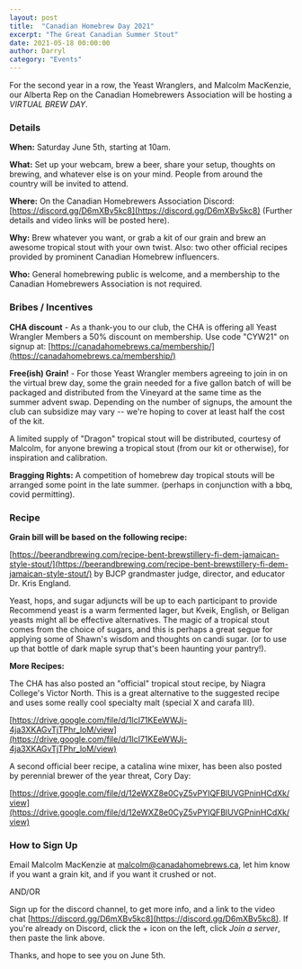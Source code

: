 ```yaml
---
layout: post
title:  "Canadian Homebrew Day 2021"
excerpt: "The Great Canadian Summer Stout"
date: 2021-05-18 00:00:00
author: Darryl
category: "Events"
---
```


For the second year in a row, the Yeast Wranglers, and Malcolm MacKenzie, our Alberta Rep on the Canadian Homebrewers Association will be hosting a *VIRTUAL BREW DAY*.

### Details

**When:** Saturday June 5th, starting at 10am.

**What:** Set up your webcam, brew a beer, share your setup, thoughts on brewing, and whatever else is on your mind.  People from around the country will be invited to attend.

**Where:** On the Canadian Homebrewers Association Discord: [https://discord.gg/D6mXBv5kc8](https://discord.gg/D6mXBv5kc8) (Further details and video links will be posted here).

**Why:** Brew whatever you want, or grab a kit of our grain and brew an awesome tropical stout with your own twist.  Also: two other official recipes provided by prominent Canadian Homebrew influencers.

**Who:** General homebrewing public is welcome, and a membership to the Canadian Homebrewers Association is not required.

### Bribes / Incentives

**CHA discount** - As a thank-you to our club, the CHA is offering all Yeast Wrangler Members a 50% discount on membership.  Use code "CYW21" on signup at:
[https://canadahomebrews.ca/membership/](https://canadahomebrews.ca/membership/)

**Free(ish) Grain!** - For those Yeast Wrangler members agreeing to join in on the virtual brew day, some the grain needed for a five gallon batch of will be packaged and distributed from the Vineyard at the same time as the summer advent swap.  Depending on the number of signups, the amount the club can subsidize may vary -- we're hoping to cover at least half the cost of the kit.

A limited supply of "Dragon" tropical stout will be distributed, courtesy of Malcolm, for anyone brewing a tropical stout (from our kit or otherwise), for inspiration and calibration.

**Bragging Rights:** A competition of homebrew day tropical stouts will be arranged some point in the late summer.  (perhaps in conjunction with a bbq, covid permitting).

### Recipe

**Grain bill will be based on the following recipe:**

[https://beerandbrewing.com/recipe-bent-brewstillery-fi-dem-jamaican-style-stout/](https://beerandbrewing.com/recipe-bent-brewstillery-fi-dem-jamaican-style-stout/) by BJCP grandmaster judge, director, and educator Dr. Kris England.

Yeast, hops, and sugar adjuncts will be up to each participant to provide  Recommend yeast is a warm fermented lager, but Kveik, English, or Beligan yeasts might all be effective alternatives.  The magic of a tropical stout comes from the choice of sugars, and this is perhaps a great segue for applying some of Shawn's wisdom and thoughts on candi sugar.  (or to use up that bottle of dark maple syrup that's been haunting your pantry!).

**More Recipes:**

The CHA has also posted an "official" tropical stout recipe, by Niagra College's Victor North. This is a great alternative to the suggested recipe and uses some really cool specialty malt (special X and carafa III).

[https://drive.google.com/file/d/1lcI71KEeWWJj-4ja3XKAGvTjTPhr_loM/view](https://drive.google.com/file/d/1lcI71KEeWWJj-4ja3XKAGvTjTPhr_loM/view)

A second official beer recipe, a catalina wine mixer, has been also posted by perennial brewer of the year threat, Cory Day:

[https://drive.google.com/file/d/12eWXZ8e0CyZ5vPYIQFBlUVGPninHCdXk/view](https://drive.google.com/file/d/12eWXZ8e0CyZ5vPYIQFBlUVGPninHCdXk/view)

### How to Sign Up

Email Malcolm MacKenzie at [malcolm@canadahomebrews.ca](mailto:malcolm@canadahomebrews.ca), let him know if you want a grain kit,  and if you want it crushed or not.

AND/OR 

Sign up for the discord channel, to get more info, and a link to the video chat [https://discord.gg/D6mXBv5kc8](https://discord.gg/D6mXBv5kc8).  If you're already on Discord, click the + icon on the left, click *Join a server*, then paste the link above.

Thanks, and hope to see you on June 5th.